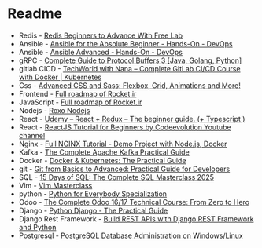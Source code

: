 
# Readme



- Redis - [Redis Beginners to Advance With Free Lab](https://www.udemy.com/course/redis-latest/?srsltid=AfmBOorcslFUHnGBk-c47vIuU4Z_PD1A_CcFvJIC1T9qWzrDjQuY1x1K&couponCode=KEEPLEARNING)
- Ansible  - [Ansible for the Absolute Beginner - Hands-On - DevOps](https://www.udemy.com/course/learn-ansible/?couponCode=LETSLEARNNOW) 
- Ansible  - [Ansible Advanced - Hands-On - DevOps](https://www.udemy.com/course/learn-ansible-advanced/?couponCode=LETSLEARNNOW) 
- gRPC  - [Complete Guide to Protocol Buffers 3 [Java, Golang, Python]](https://www.udemy.com/course/protocol-buffers/?couponCode=LETSLEARNNOW) 
- gitlab CICD  - [TechWorld with Nana – Complete GitLab CI/CD Course with Docker | Kubernetes ](https://downloadly.ir/elearning/video-tutorials/complete-gitlab-ci-cd-course-with-docker-kubernetes-microservices/) 
- Css  - [Advanced CSS and Sass: Flexbox, Grid, Animations and More!](https://www.udemy.com/course/advanced-css-and-sass/?couponCode=LETSLEARNNOW) 
- Frontend - [Full roadmap of Rocket.ir](https://roocket.ir/skills/frontend/)
- JavaScript - [Full roadmap of Rocket.ir](https://roocket.ir/skills/javascript/)
- Nodejs - [Roxo Nodejs](https://www.roxo.ir/course/zero-to-hero-nodejs)
- React  - [Udemy – React + Redux – The beginner guide. (+ Typescript )](https://www.udemy.com/course/react-js-redux-guide-du-debutant/?couponCode=KEEPLEARNING) 
- React - [ReactJS Tutorial for Beginners by Codeevolution Youtube channel](https://www.youtube.com/playlist?list=PLC3y8-rFHvwgg3vaYJgHGnModB54rxOk3)
- Nginx - [Full NGINX Tutorial - Demo Project with Node.js, Docker](https://www.youtube.com/watch?v=q8OleYuqntY)
- Kafka  - [The Complete Apache Kafka Practical Guide](https://www.udemy.com/course/apache_kafka/?couponCode=LETSLEARNNOW) 
- Docker  - [Docker & Kubernetes: The Practical Guide](https://www.udemy.com/course/docker-kubernetes-the-practical-guide/?couponCode=KEEPLEARNING) 
- git  - [Git from Basics to Advanced: Practical Guide for Developers](https://www.udemy.com/course/git-learnit/?srsltid=AfmBOoovvxs1bgNUPSpQl40hKquXzl5O9x1OuLCzMuiWW1LnqivvGi7m&couponCode=LETSLEARNNOW) 
- SQL  - [15 Days of SQL: The Complete SQL Masterclass 2025](https://www.udemy.com/course/15-days-of-sql/?couponCode=LETSLEARNNOW) 
- Vim  - [Vim Masterclass](https://www.udemy.com/course/vim-commands-cheat-sheet/?couponCode=KEEPLEARNING) 
- python  - [Python for Everybody Specialization](https://www.coursera.org/specializations/python) 
- Odoo  - [The Complete Odoo 16/17 Technical Course: From Zero to Hero](https://www.udemy.com/course/the-complete-odoo-technical-course-2023-from-zero-to-hero/?couponCode=KEEPLEARNING) 
- Django - [Python Django - The Practical Guide](https://www.udemy.com/course/python-django-the-practical-guide/?couponCode=LETSLEARNNOW)
- Django Rest Framework - [Build REST APIs with Django REST Framework and Python](https://www.udemy.com/course/django-rest-framework/?couponCode=LETSLEARNNOW)
- Postgresql - [PostgreSQL Database Administration on Windows/Linux](https://www.udemy.com/course/postgresql-v12-database-administration-on-windows-and-linux/?srsltid=AfmBOoogwJfddp8ecR2MG4JHdbrkewNAVkijkZ8CNgERSBxd6D4IlJ6v)


